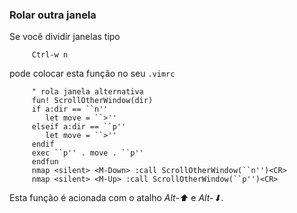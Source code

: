 ### Rolar outra janela

Se você dividir janelas tipo

         Ctrl-w n

pode colocar esta função no seu `.vimrc`

         " rola janela alternativa
         fun! ScrollOtherWindow(dir)
         if a:dir == ``n''
            let move = ``>''
         elseif a:dir == ``p''
            let move = ``>''
         endif
         exec ``p'' . move . ``p''
         endfun
         nmap <silent> <M-Down> :call ScrollOtherWindow(``n'')<CR>
         nmap <silent> <M-Up> :call ScrollOtherWindow(``p'')<CR>

Esta função é acionada com o atalho *Alt-⬆* e
*Alt-⬇*.

